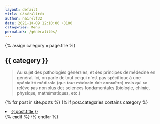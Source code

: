 ```yaml
---
layout: default
title: Généralités
author: nairolf32
date: 2021-10-09 12:10:00 +0100
categories: Menu
permalink: /généralités/
---
```


{% assign category = page.title %}

<h2>{{ category }}</h2>

> Au sujet des pathologies générales, et des principes de médecine en général. Ici, on parle de tout ce qui n'est pas spécifique à une spécialité médicale (que tout médecin doit connaître) mais qui ne relève pas non plus des sciences fondamentales (biologie, chimie, physique, mathématiques, etc.)

{% for post in site.posts %}
{% if post.categories contains category %}
<li> <a href="{{ site.baseurl }}{{ post.url }}">{{ post.title }}</a> </li>
{% endif %}
{% endfor %}

